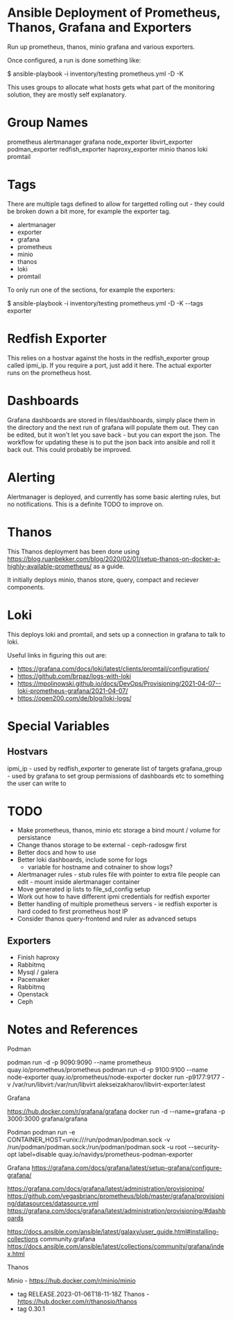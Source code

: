 # Ansible Deployment of Prometheus, Thanos, Grafana and Exporters

Run up prometheus, thanos, minio grafana and various exporters.

Once configured, a run is done something like:

$ ansible-playbook -i inventory/testing prometheus.yml  -D -K

This uses groups to allocate what hosts gets what part of the monitoring solution, they are mostly self explanatory.

# Group Names
prometheus
alertmanager
grafana
node_exporter
libvirt_exporter
podman_exporter
redfish_exporter
haproxy_exporter
minio
thanos
loki
promtail

# Tags

There are multiple tags defined to allow for targetted rolling out - they could be broken down a bit more, for example the exporter tag.

* alertmanager
* exporter
* grafana
* prometheus
* minio
* thanos
* loki
* promtail

To only run one of the sections, for example the exporters:

$ ansible-playbook -i inventory/testing prometheus.yml  -D -K --tags exporter

# Redfish Exporter

This relies on a hostvar against the hosts in the redfish_exporter group called ipmi_ip.  If you require a port, just add it here.  The actual exporter runs on the prometheus host.

# Dashboards

Grafana dashboards are stored in files/dashboards, simply place them in the directory and the next run of grafana will populate them out.  They can be edited, but it won't let you save back - but you can export the json.  The workflow for updating these is to put the json back into ansible and roll it back out.  This could probably be improved.

# Alerting

Alertmanager is deployed, and currently has some basic alerting rules, but no notifications.  This is a definite TODO to improve on.

# Thanos

This Thanos deployment has been done using https://blog.ruanbekker.com/blog/2020/02/01/setup-thanos-on-docker-a-highly-available-prometheus/ as a guide.

It initially deploys minio, thanos store, query, compact and reciever components.


# Loki

This deploys loki and promtail, and sets up a connection in grafana to talk to loki.

Useful links in figuring this out are:

* https://grafana.com/docs/loki/latest/clients/promtail/configuration/
* https://github.com/brpaz/logs-with-loki
* https://mpolinowski.github.io/docs/DevOps/Provisioning/2021-04-07--loki-prometheus-grafana/2021-04-07/
* https://open200.com/de/blog/loki-logs/

# Special Variables

## Hostvars

ipmi_ip - used by redfish_exporter to generate list of targets
grafana_group - used by grafana to set group permissions of dashboards etc to something the user can write to

# TODO

* Make prometheus, thanos, minio etc storage a bind mount / volume for persistance
* Change thanos storage to be external - ceph-radosgw first
* Better docs and how to use
* Better loki dashboards, include some for logs
  - variable for hostname and cotnainer to show logs?
* Alertmanager rules - stub rules file with pointer to extra file people can edit - mount inside alertmanager container
* Move generated ip lists to file_sd_config setup
* Work out how to have different ipmi credentials for redfish exporter
* Better handling of multiple prometheus servers - ie redfish exporter is hard coded to first prometheus host IP
* Consider thanos query-frontend and ruler as advanced setups

## Exporters

* Finish haproxy
* Rabbitmq
* Mysql / galera
* Pacemaker
* Rabbitmq
* Openstack
* Ceph

# Notes and References

Podman

podman run -d -p 9090:9090 --name prometheus quay.io/prometheus/prometheus
podman run -d -p 9100:9100 --name node-exporter quay.io/prometheus/node-exporter
docker run -p9177:9177 -v /var/run/libvirt:/var/run/libvirt alekseizakharov/libvirt-exporter:latest

Grafana

https://hub.docker.com/r/grafana/grafana
docker run -d --name=grafana -p 3000:3000 grafana/grafana

Podman
podman run -e CONTAINER_HOST=unix:///run/podman/podman.sock -v /run/podman/podman.sock:/run/podman/podman.sock -u root --security-opt label=disable quay.io/navidys/prometheus-podman-exporter

Grafana
https://grafana.com/docs/grafana/latest/setup-grafana/configure-grafana/

https://grafana.com/docs/grafana/latest/administration/provisioning/
https://github.com/vegasbrianc/prometheus/blob/master/grafana/provisioning/datasources/datasource.yml
https://grafana.com/docs/grafana/latest/administration/provisioning/#dashboards

https://docs.ansible.com/ansible/latest/galaxy/user_guide.html#installing-collections
community.grafana
https://docs.ansible.com/ansible/latest/collections/community/grafana/index.html

Thanos

Minio - https://hub.docker.com/r/minio/minio
  - tag RELEASE.2023-01-06T18-11-18Z
Thanos - https://hub.docker.com/r/thanosio/thanos
  - tag 0.30.1
